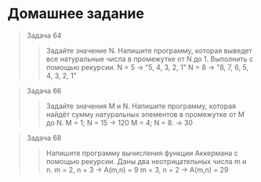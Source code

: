 # Домашнее задание 

> Задача 64
>> Задайте значение N. Напишите программу, которая выведет все натуральные числа в промежутке от N до 1. Выполнить с помощью рекурсии.
>> N = 5 -> "5, 4, 3, 2, 1"
>> N = 8 -> "8, 7, 6, 5, 4, 3, 2, 1"

> Задача 66
>>Задайте значения M и N. Напишите программу, которая найдёт сумму натуральных элементов в промежутке от M до N.
>> M = 1; N = 15 -> 120
>> M = 4; N = 8. -> 30

> Задача 68
>> Напишите программу вычисления функции Аккермана с помощью рекурсии. Даны два неотрицательных числа m и n.
>> m = 2, n = 3 -> A(m,n) = 9
>> m = 3, n = 2 -> A(m,n) = 29

